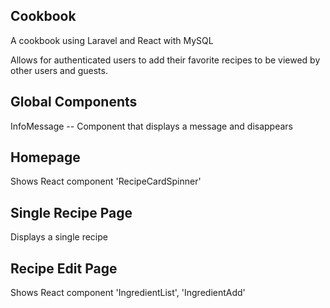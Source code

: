 ## Cookbook

A cookbook using Laravel and React with MySQL

Allows for authenticated users to add their favorite recipes to be viewed by other users and guests.

## Global Components

InfoMessage -- Component that displays a message and disappears

## Homepage

Shows React component 'RecipeCardSpinner'

## Single Recipe Page

Displays a single recipe

## Recipe Edit Page

Shows React component 'IngredientList', 'IngredientAdd'